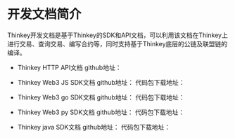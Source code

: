 # 开发文档简介

Thinkey开发文档是基于Thinkey的SDK和API文档，可以利用该文档在Thinkey上进行交易、查询交易、编写合约等，同时支持基于Thinkey底层的公链及联盟链的编译。
  - Thinkey HTTP API文档
    github地址：

  - Thinkey Web3 JS SDK文档
    github地址：
    代码包下载地址：
  - Thinkey Web3 go SDK文档
    github地址：
    代码包下载地址：
  - Thinkey Web3 py SDK文档
    github地址：
    代码包下载地址：
  - Thinkey java SDK文档
    github地址：
    代码包下载地址：
